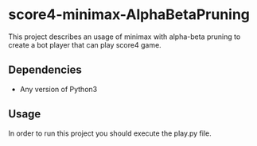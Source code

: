 # score4-minimax-AlphaBetaPruning

This project describes an usage of minimax with alpha-beta pruning to create a bot player that can play score4 game. 

## Dependencies
- Any version of Python3

## Usage 
In order to run this project you should execute the play.py file.
